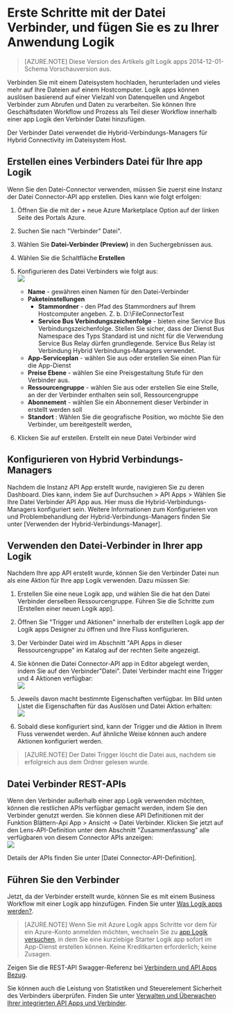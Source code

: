<properties
    pageTitle="Verwenden den Datei-Verbinder in Logik apps | Microsoft Azure-App-Verwaltungsdienst"
    description="So erstellen und konfigurieren Sie die Datei Connector-API app und in einer app Logik in Azure-App-Dienst verwenden"
    authors="rajeshramabathiran"
    manager="erikre"
    editor=""
    services="logic-apps"
    documentationCenter=""/>

<tags
    ms.service="logic-apps"
    ms.workload="integration"
    ms.tgt_pltfrm="na"
    ms.devlang="na"
    ms.topic="article"
    ms.date="09/01/2016"
    ms.author="rajram"/>

# <a name="get-started-with-the-file-connector-and-add-it-to-your-logic-app"></a>Erste Schritte mit der Datei Verbinder, und fügen Sie es zu Ihrer Anwendung Logik
>[AZURE.NOTE] Diese Version des Artikels gilt Logik apps 2014-12-01-Schema Vorschauversion aus.

Verbinden Sie mit einem Dateisystem hochladen, herunterladen und vieles mehr auf Ihre Dateien auf einem Hostcomputer. Logik apps können auslösen basierend auf einer Vielzahl von Datenquellen und Angebot Verbinder zum Abrufen und Daten zu verarbeiten. Sie können Ihre Geschäftsdaten Workflow und Prozess als Teil dieser Workflow innerhalb einer app Logik den Verbinder Datei hinzufügen. 

Der Verbinder Datei verwendet die Hybrid-Verbindungs-Managers für Hybrid Connectivity im Dateisystem Host.

## <a name="creating-a-file-connector-for-your-logic-app"></a>Erstellen eines Verbinders Datei für Ihre app Logik ##
Wenn Sie den Datei-Connector verwenden, müssen Sie zuerst eine Instanz der Datei Connector-API app erstellen. Dies kann wie folgt erfolgen:

1.  Öffnen Sie die mit der + neue Azure Marketplace Option auf der linken Seite des Portals Azure.
2.  Suchen Sie nach "Verbinder" Datei".
3.  Wählen Sie **Datei-Verbinder (Preview)** in den Suchergebnissen aus.
4.  Wählen Sie die Schaltfläche **Erstellen**
5.  Konfigurieren des Datei Verbinders wie folgt aus:  
![][1]

    - **Name** - gewähren einen Namen für den Datei-Verbinder
    - **Paketeinstellungen**
        - **Stammordner** - den Pfad des Stammordners auf Ihrem Hostcomputer angeben. Z. b. D:\FileConnectorTest
        - **Service Bus Verbindungszeichenfolge** - bieten eine Service Bus Verbindungszeichenfolge. Stellen Sie sicher, dass der Dienst Bus Namespace des Typs Standard ist und nicht für die Verwendung Service Bus Relay dürfen grundlegende.  Service Bus Relay ist Verbindung Hybrid Verbindungs-Managers verwendet.
    - **App-Serviceplan** - wählen Sie aus oder erstellen Sie einen Plan für die App-Dienst
    - **Preise Ebene** - wählen Sie eine Preisgestaltung Stufe für den Verbinder aus.
    - **Ressourcengruppe** - wählen Sie aus oder erstellen Sie eine Stelle, an der der Verbinder enthalten sein soll, Ressourcengruppe
    - **Abonnement** - wählen Sie ein Abonnement dieser Verbinder in erstellt werden soll
    - **Standort** : Wählen Sie die geografische Position, wo möchte Sie den Verbinder, um bereitgestellt werden,

4. Klicken Sie auf erstellen. Erstellt ein neue Datei Verbinder wird

## <a name="configure-hybrid-connection-manager"></a>Konfigurieren von Hybrid Verbindungs-Managers ##
Nachdem die Instanz API App erstellt wurde, navigieren Sie zu deren Dashboard.  Dies kann, indem Sie auf Durchsuchen > API Apps > Wählen Sie Ihre Datei Verbinder API App aus.  Hier muss die Hybrid-Verbindungs-Managers konfiguriert sein.
Weitere Informationen zum Konfigurieren von und Problembehandlung der Hybrid-Verbindungs-Managers finden Sie unter [Verwenden der Hybrid-Verbindungs-Manager].

## <a name="using-the-file-connector-in-your-logic-app"></a>Verwenden den Datei-Verbinder in Ihrer app Logik ##
Nachdem Ihre app API erstellt wurde, können Sie den Verbinder Datei nun als eine Aktion für Ihre app Logik verwenden. Dazu müssen Sie:

1.  Erstellen Sie eine neue Logik app, und wählen Sie die hat den Datei Verbinder derselben Ressourcengruppe. Führen Sie die Schritte zum [Erstellen einer neuen Logik app].

2.  Öffnen Sie "Trigger und Aktionen" innerhalb der erstellten Logik app der Logik apps Designer zu öffnen und Ihre Fluss konfigurieren.

3.  Der Verbinder Datei wird im Abschnitt "API Apps in dieser Ressourcengruppe" im Katalog auf der rechten Seite angezeigt.

4.  Sie können die Datei Connector-API app in Editor abgelegt werden, indem Sie auf den Verbinder"Datei". Datei Verbinder macht eine Trigger und 4 Aktionen verfügbar:  
![][5]

6.  Jeweils davon macht bestimmte Eigenschaften verfügbar. Im Bild unten Listet die Eigenschaften für das Auslösen und Datei Aktion erhalten:  
![][6]

7. Sobald diese konfiguriert sind, kann der Trigger und die Aktion in Ihrem Fluss verwendet werden. Auf ähnliche Weise können auch andere Aktionen konfiguriert werden.

> [AZURE.NOTE] Der Datei Trigger löscht die Datei aus, nachdem sie erfolgreich aus dem Ordner gelesen wurde.

## <a name="file-connector-rest-apis"></a>Datei Verbinder REST-APIs ##
Wenn den Verbinder außerhalb einer app Logik verwenden möchten, können die restlichen APIs verfügbar gemacht werden, indem Sie den Verbinder genutzt werden. Sie können diese API Definitionen mit der Funktion Blättern-Api App > Ansicht -> Datei Verbinder. Klicken Sie jetzt auf den Lens-API-Definition unter dem Abschnitt "Zusammenfassung" alle verfügbaren von diesem Connector APIs anzeigen:  
![][7]

Details der APIs finden Sie unter [Datei Connector-API-Definition].

## <a name="do-more-with-your-connector"></a>Führen Sie den Verbinder
Jetzt, da der Verbinder erstellt wurde, können Sie es mit einem Business Workflow mit einer Logik app hinzufügen. Finden Sie unter [Was Logik apps werden?](app-service-logic-what-are-logic-apps.md).

>[AZURE.NOTE] Wenn Sie mit Azure Logik apps Schritte vor dem für ein Azure-Konto anmelden möchten, wechseln Sie zu [app Logik versuchen](https://tryappservice.azure.com/?appservice=logic), in dem Sie eine kurzlebige Starter Logik app sofort im App-Dienst erstellen können. Keine Kreditkarten erforderlich; keine Zusagen.

Zeigen Sie die REST-API Swagger-Referenz bei [Verbindern und API Apps Bezug](http://go.microsoft.com/fwlink/p/?LinkId=529766).

Sie können auch die Leistung von Statistiken und Steuerelement Sicherheit des Verbinders überprüfen. Finden Sie unter [Verwalten und Überwachen Ihrer integrierten API Apps und Verbinder](app-service-logic-monitor-your-connectors.md).

<!-- Image reference -->
[1]: ./media/app-service-logic-connector-file/img1.PNG
[5]: ./media/app-service-logic-connector-file/img5.PNG
[6]: ./media/app-service-logic-connector-file/img6.PNG
[7]: ./media/app-service-logic-connector-file/img7.PNG

<!-- Links -->
[Erstellen einer neuen Logik-app]: app-service-logic-create-a-logic-app.md
[Datei-Connector-API-definition]: https://msdn.microsoft.com/library/dn936296.aspx
[Mithilfe der Hybrid-Verbindungs-Managers]: app-service-logic-hybrid-connection-manager.md
